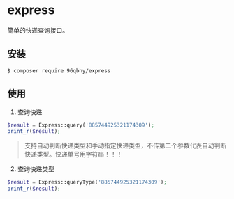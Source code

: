 # express
简单的快递查询接口。

## 安装
```
$ composer require 96qbhy/express
```

## 使用

1. 查询快递
```php
$result = Express::query('885744925321174309');
print_r($result);
```
> 支持自动判断快递类型和手动指定快递类型，不传第二个参数代表自动判断快递类型。快递单号用字符串！！！

2. 查询快递类型
```php
$result = Express::queryType('885744925321174309');
print_r($result);
```





